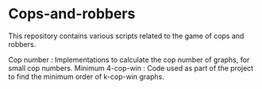# Cops-and-robbers

This repository contains various scripts related to the game of cops and robbers.

Cop number : Implementations to calculate the cop number of graphs, for small cop numbers.
Minimum 4-cop-win : Code used as part of the project to find the minimum order of k-cop-win graphs.
